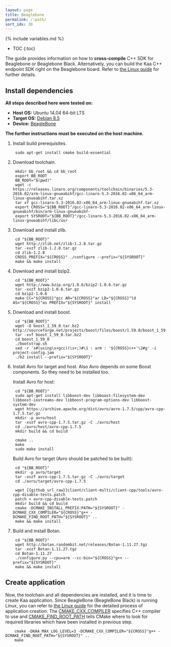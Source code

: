 ```yaml
---
layout: page
title: Beaglebone
permalink: /:path/
sort_idx: 30
---
```


{% include variables.md %}

* TOC
{:toc}

The guide provides information on how to **cross-compile** C++ SDK for Beaglebone or Beaglebone Black.
Alternatively, you can build the Kaa C++ endpoint SDK right on the Beaglebone board.
Refer to [the Linux guide]({{root_url}}Programming-guide/Using-Kaa-endpoint-SDKs/C++/SDK-Linux/) for further details.

## Install dependencies

**All steps described here were tested on:**

 - **Host OS:** Ubuntu 14.04 64-bit LTS
 - **Target OS:** [Debian 8.5](http://beagleboard.org/latest-images)
 - **Device:** [BeagleBone](http://beagleboard.org/bone-original)

 **The further instructions must be executed on the host machine.**

1. Install build prerequisites.

        sudo apt-get install cmake build-essential

1. Download toolchain.

        mkdir bb_root && cd bb_root
        export BB_ROOT
        BB_ROOT="$(pwd)"
        wget -c https://releases.linaro.org/components/toolchain/binaries/5.3-2016.02/arm-linux-gnueabihf/gcc-linaro-5.3-2016.02-x86_64_arm-linux-gnueabihf.tar.xz
        tar xf gcc-linaro-5.3-2016.02-x86_64_arm-linux-gnueabihf.tar.xz
        export CROSS="${BB_ROOT}"/gcc-linaro-5.3-2016.02-x86_64_arm-linux-gnueabihf/bin/arm-linux-gnueabihf-
        export SYSROOT="${BB_ROOT}"/gcc-linaro-5.3-2016.02-x86_64_arm-linux-gnueabihf/libc/usr

1. Download and install zlib.

        cd "${BB_ROOT}"
        wget http://zlib.net/zlib-1.2.8.tar.gz
        tar -xvzf zlib-1.2.8.tar.gz
        cd zlib-1.2.8
        CROSS_PREFIX="${CROSS}" ./configure --prefix="${SYSROOT}"
        make && make install

1. Download and install bzip2.

        cd "${BB_ROOT}"
        wget http://www.bzip.org/1.0.6/bzip2-1.0.6.tar.gz
        tar -xvzf bzip2-1.0.6.tar.gz
        cd bzip2-1.0.6
        make CC="${CROSS}"gcc AR="${CROSS}"ar LD="${CROSS}"ld AS="${CROSS}"as PREFIX="${SYSROOT}" install

1. Download and install boost.

        cd "${BB_ROOT}"
        wget -O boost_1_59_0.tar.bz2 http://sourceforge.net/projects/boost/files/boost/1.59.0/boost_1_59_0.tar.bz2/download
        tar -xvf boost_1_59_0.tar.bz2
        cd boost_1_59_0
        ./bootstrap.sh
        sed -r 's#(using\s+gcc)(\s+;)#\1 : arm : '${CROSS}c++'\2#g' -i  project-config.jam
        ./b2 install --prefix="${SYSROOT}"

1. Install Avro for target and host. Also Avro depends on some Boost components. So they need to be installed too.

    Install Avro for host:

        cd "${BB_ROOT}"
        sudo apt-get install libboost-dev libboost-filesystem-dev libboost-iostreams-dev libboost-program-options-dev libboost-system-dev
        wget https://archive.apache.org/dist/avro/avro-1.7.5/cpp/avro-cpp-1.7.5.tar.gz
        mkdir -p avro/host
        tar -xvzf avro-cpp-1.7.5.tar.gz -C ./avro/host
        cd ./avro/host/avro-cpp-1.7.5
        mkdir build && cd build

        cmake ..
        make
        sudo make install

    Build Avro for target (Avro should be patched to be built):

        cd "${BB_ROOT}"
        mkdir -p avro/target
        tar -xvzf avro-cpp-1.7.5.tar.gz -C ./avro/target
        cd ./avro/target/avro-cpp-1.7.5

        wget {{github_url_raw}}client/client-multi/client-cpp/tools/avro-cpp-disable-tests.patch
        patch < avro-cpp-disable-tests.patch
        mkdir build && cd build
        cmake -DCMAKE_INSTALL_PREFIX:PATH="${SYSROOT}" -DCMAKE_CXX_COMPILER="${CROSS}"g++ -DCMAKE_FIND_ROOT_PATH="${SYSROOT}" ..
        make && make install

1. Build and install Botan.

        cd "${BB_ROOT}"
        wget http://botan.randombit.net/releases/Botan-1.11.27.tgz
        tar -xvzf Botan-1.11.27.tgz
        cd Botan-1.11.27
        ./configure.py --cpu=arm --cc-bin="${CROSS}"g++ --prefix="${SYSROOT}"
        make && make install

## Create application
Now, the toolchain and all dependencies are installed, and it is time to create Kaa application.
Since BeagleBone (BeagleBone Black) is running Linux, you can refer to [the Linux guide]({{root_url}}Programming-guide/Using-Kaa-endpoint-SDKs/C++/SDK-Linux/#cpp-sdk-build) for the detailed process of application creation.
The [CMAKE_CXX_COMPILER](https://cmake.org/cmake/help/v3.0/variable/CMAKE_LANG_COMPILER.html) specifies C++ compiler to use and [CMAKE_FIND_ROOT_PATH](https://cmake.org/cmake/help/v3.0/variable/CMAKE_FIND_ROOT_PATH.html) tells CMake where to look for required libraries which have been installed in previous step.

        cmake -DKAA_MAX_LOG_LEVEL=3 -DCMAKE_CXX_COMPILER="${CROSS}"g++ -DCMAKE_FIND_ROOT_PATH="${SYSROOT}" ..
        make
